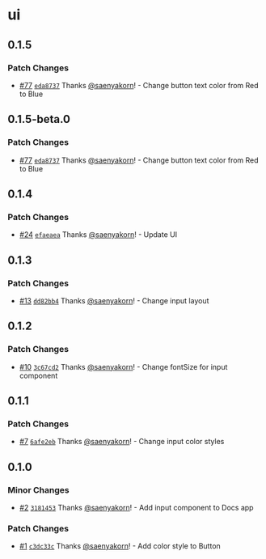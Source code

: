 # ui

## 0.1.5

### Patch Changes

- [#77](https://github.com/saenyakorn/monorepo-versioning-gitops/pull/77) [`eda8737`](https://github.com/saenyakorn/monorepo-versioning-gitops/commit/eda8737d6109daafc5cf0b1f561bdd6104ebddd5) Thanks [@saenyakorn](https://github.com/saenyakorn)! - Change button text color from Red to Blue

## 0.1.5-beta.0

### Patch Changes

- [#77](https://github.com/saenyakorn/monorepo-versioning-gitops/pull/77) [`eda8737`](https://github.com/saenyakorn/monorepo-versioning-gitops/commit/eda8737d6109daafc5cf0b1f561bdd6104ebddd5) Thanks [@saenyakorn](https://github.com/saenyakorn)! - Change button text color from Red to Blue

## 0.1.4

### Patch Changes

- [#24](https://github.com/saenyakorn/turborepo-versioning-demo/pull/24) [`efaeaea`](https://github.com/saenyakorn/turborepo-versioning-demo/commit/efaeaeabdab2d166fa7169d905b95fc5c40030a8) Thanks [@saenyakorn](https://github.com/saenyakorn)! - Update UI

## 0.1.3

### Patch Changes

- [#13](https://github.com/saenyakorn/turborepo-versioning-demo/pull/13) [`dd82bb4`](https://github.com/saenyakorn/turborepo-versioning-demo/commit/dd82bb4ca0ac3d4f17bc1eff711c371bb7c15050) Thanks [@saenyakorn](https://github.com/saenyakorn)! - Change input layout

## 0.1.2

### Patch Changes

- [#10](https://github.com/saenyakorn/turborepo-versioning-demo/pull/10) [`3c67cd2`](https://github.com/saenyakorn/turborepo-versioning-demo/commit/3c67cd20735339cd6fe511c2a690d8c41cbb6242) Thanks [@saenyakorn](https://github.com/saenyakorn)! - Change fontSize for input component

## 0.1.1

### Patch Changes

- [#7](https://github.com/saenyakorn/turborepo-versioning-demo/pull/7) [`6afe2eb`](https://github.com/saenyakorn/turborepo-versioning-demo/commit/6afe2eb2ab556165119b62f89517943815389d10) Thanks [@saenyakorn](https://github.com/saenyakorn)! - Change input color styles

## 0.1.0

### Minor Changes

- [#2](https://github.com/saenyakorn/turborepo-versioning-demo/pull/2) [`3181453`](https://github.com/saenyakorn/turborepo-versioning-demo/commit/318145367e66e609c4271e444eeb99426e5bdc5e) Thanks [@saenyakorn](https://github.com/saenyakorn)! - Add input component to Docs app

### Patch Changes

- [#1](https://github.com/saenyakorn/turborepo-versioning-demo/pull/1) [`c3dc33c`](https://github.com/saenyakorn/turborepo-versioning-demo/commit/c3dc33c0fee8e8b13cdd652674c9485eecae0481) Thanks [@saenyakorn](https://github.com/saenyakorn)! - Add color style to Button
